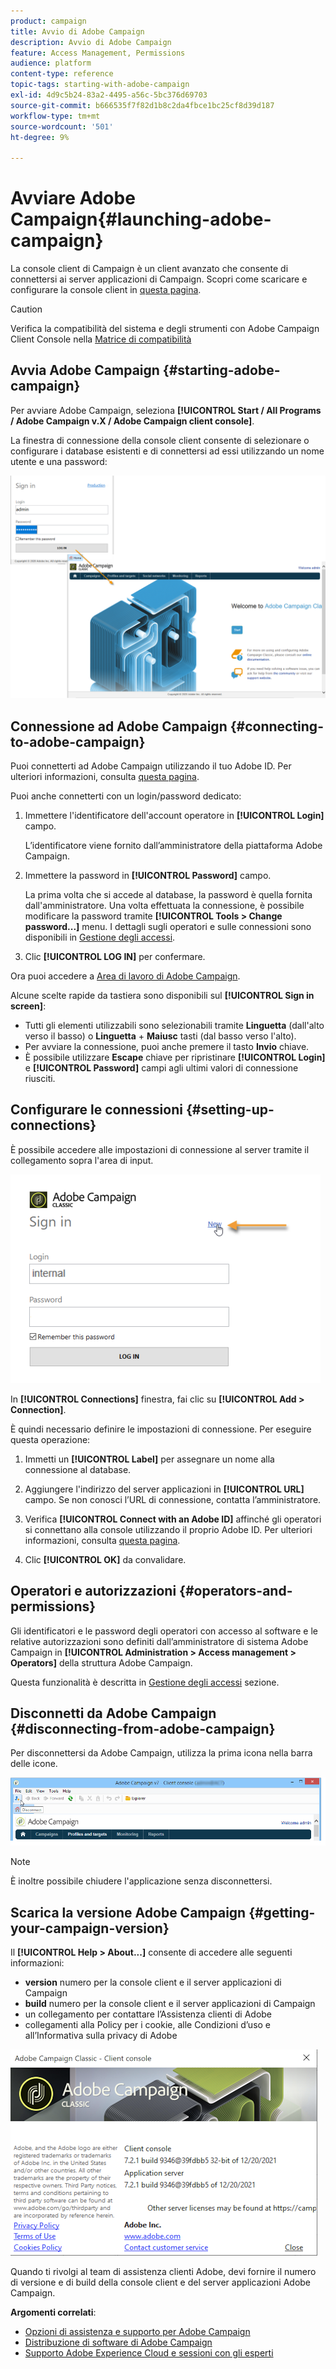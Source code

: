 ```yaml
---
product: campaign
title: Avvio di Adobe Campaign
description: Avvio di Adobe Campaign
feature: Access Management, Permissions
audience: platform
content-type: reference
topic-tags: starting-with-adobe-campaign
exl-id: 4d9c5b24-83a2-4495-a56c-5bc376d69703
source-git-commit: b666535f7f82d1b8c2da4fbce1bc25cf8d39d187
workflow-type: tm+mt
source-wordcount: '501'
ht-degree: 9%

---
```


# Avviare Adobe Campaign{#launching-adobe-campaign}



La console client di Campaign è un client avanzato che consente di connettersi ai server applicazioni di Campaign. Scopri come scaricare e configurare la console client in [questa pagina](../../installation/using/installing-the-client-console.md).

>[!CAUTION]
>
>Verifica la compatibilità del sistema e degli strumenti con Adobe Campaign Client Console nella [Matrice di compatibilità](../../rn/using/compatibility-matrix.md#ClientConsoleoperatingsystems)

## Avvia Adobe Campaign {#starting-adobe-campaign}

Per avviare Adobe Campaign, seleziona **[!UICONTROL Start / All Programs / Adobe Campaign v.X / Adobe Campaign client console]**.

La finestra di connessione della console client consente di selezionare o configurare i database esistenti e di connettersi ad essi utilizzando un nome utente e una password:

![](assets/acc-logon.png)

## Connessione ad Adobe Campaign {#connecting-to-adobe-campaign}

Puoi connetterti ad Adobe Campaign utilizzando il tuo Adobe ID. Per ulteriori informazioni, consulta [questa pagina](../../integrations/using/about-adobe-id.md).

Puoi anche connetterti con un login/password dedicato:

1. Immettere l&#39;identificatore dell&#39;account operatore in **[!UICONTROL Login]** campo.

   L’identificatore viene fornito dall’amministratore della piattaforma Adobe Campaign.

1. Immettere la password in **[!UICONTROL Password]** campo.

   La prima volta che si accede al database, la password è quella fornita dall&#39;amministratore. Una volta effettuata la connessione, è possibile modificare la password tramite **[!UICONTROL Tools > Change password...]** menu. I dettagli sugli operatori e sulle connessioni sono disponibili in [Gestione degli accessi](../../platform/using/access-management.md).

1. Clic **[!UICONTROL LOG IN]** per confermare.<!--You can also press the **Enter** key to launch connection.-->

Ora puoi accedere a [Area di lavoro di Adobe Campaign](../../platform/using/adobe-campaign-workspace.md).

Alcune scelte rapide da tastiera sono disponibili sul **[!UICONTROL Sign in screen]**:
* Tutti gli elementi utilizzabili sono selezionabili tramite **Linguetta** (dall&#39;alto verso il basso) o **Linguetta** + **Maiusc** tasti (dal basso verso l&#39;alto).
* Per avviare la connessione, puoi anche premere il tasto **Invio** chiave.
* È possibile utilizzare **Escape** chiave per ripristinare **[!UICONTROL Login]** e **[!UICONTROL Password]** campi agli ultimi valori di connessione riusciti.

## Configurare le connessioni {#setting-up-connections}

È possibile accedere alle impostazioni di connessione al server tramite il collegamento sopra l&#39;area di input.

![](assets/s_ncs_user_connections_management.png)

In **[!UICONTROL Connections]** finestra, fai clic su **[!UICONTROL Add > Connection]**.

È quindi necessario definire le impostazioni di connessione. Per eseguire questa operazione:

1. Immetti un **[!UICONTROL Label]** per assegnare un nome alla connessione al database.

1. Aggiungere l&#39;indirizzo del server applicazioni in **[!UICONTROL URL]** campo. Se non conosci l’URL di connessione, contatta l’amministratore.

1. Verifica **[!UICONTROL Connect with an Adobe ID]** affinché gli operatori si connettano alla console utilizzando il proprio Adobe ID. Per ulteriori informazioni, consulta [questa pagina](../../integrations/using/about-adobe-id.md).

1. Clic **[!UICONTROL OK]** da convalidare.

## Operatori e autorizzazioni {#operators-and-permissions}

Gli identificatori e le password degli operatori con accesso al software e le relative autorizzazioni sono definiti dall’amministratore di sistema Adobe Campaign in **[!UICONTROL Administration > Access management > Operators]** della struttura Adobe Campaign.

Questa funzionalità è descritta in [Gestione degli accessi](../../platform/using/access-management.md) sezione.

## Disconnetti da Adobe Campaign {#disconnecting-from-adobe-campaign}

Per disconnettersi da Adobe Campaign, utilizza la prima icona nella barra delle icone.

![](assets/s_ncs_user_deconnexion.png)

>[!NOTE]
>
>È inoltre possibile chiudere l&#39;applicazione senza disconnettersi.

## Scarica la versione Adobe Campaign {#getting-your-campaign-version}

Il **[!UICONTROL Help > About...]** consente di accedere alle seguenti informazioni:

* **version** numero per la console client e il server applicazioni di Campaign
* **build** numero per la console client e il server applicazioni di Campaign
* un collegamento per contattare l’Assistenza clienti di Adobe
* collegamenti alla Policy per i cookie, alle Condizioni d’uso e all’Informativa sulla privacy di Adobe

![](assets/about-acc.png)

Quando ti rivolgi al team di assistenza clienti Adobe, devi fornire il numero di versione e di build della console client e del server applicazioni Adobe Campaign.

**Argomenti correlati**:

* [Opzioni di assistenza e supporto per Adobe Campaign](../../support.md)
* [Distribuzione di software di Adobe Campaign](https://experience.adobe.com/#/downloads/content/software-distribution/it/campaign.html)
* [Supporto Adobe Experience Cloud e sessioni con gli esperti](https://helpx.adobe.com/it/enterprise/admin-guide.html/enterprise/using/support-for-experience-cloud.ug.html)
